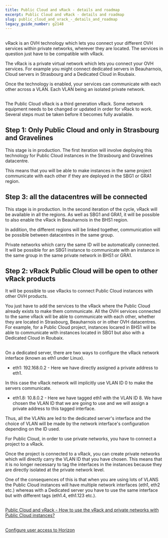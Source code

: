 ```yaml
---
title: Public Cloud and vRack - details and roadmap
excerpt: Public Cloud and vRack - details and roadmap
slug: public_cloud_and_vrack_-_details_and_roadmap
legacy_guide_number: g2148
---
```



## 
vRack is an OVH technology which lets you connect your different OVH services within private networks, wherever they are located. The services in question just have to be compatible with vRack. 

The vRack is a private virtual network which lets you connect your OVH services. For example you might connect dedicated servers in Beauharnois, Cloud servers in Strasbourg and a Dedicated Cloud in Roubaix.

Once the technology is enabled, your services can communicate with each other across a VLAN. Each VLAN being an isolated private network.


## 
The Public Cloud vRack is a third generation vRack. Some network equipment needs to be changed or updated in order for vRack to work. Several steps must be taken before it becomes fully available.


## Step 1: Only Public Cloud and only in Strasbourg and Gravelines
This stage is in production.
The first iteration will involve deploying this technology for Public Cloud instances in the Strasbourg and Gravelines datacentre.

This means that you will be able to make instances in the same project communicate with each other if they are deployed in the SBG1 or GRA1 region.


## Step 3: all the datacentres will be connected
This stage is in production.
In the second iteration of the cycle, vRack will be available in all the regions. As well as SBG1 and GRA1, it will be possible to also enable the vRack in Beauharnois in the BHS1 region. 

In addition, the different regions will be linked together, communication will be possible between datacentres in the same group. 

Private networks which carry the same ID will be automatically connected. It will be possible for an SBG1 instance to communicate with an instance in the same group in the same private network in BHS1 or GRA1.


## Step 2: vRack Public Cloud will be open to other vRack products
It will be possible to use vRacks to connect Public Cloud instances with other OVH products. 

You just have to add the services to the vRack where the Public Cloud already exists to make them communicate. All the OVH services connected to the same vRack will be able to communicate with each other, whether they are located in Strasbourg, Beauharnois or in other OVH datacentres. For example, for a Public Cloud project, instances locared in BHS1 will be able to communicate with instances located in SBG1 but also with a Dedicated Cloud in Roubaix.


## 
On a dedicated server, there are two ways to configure the vRack network interface (known as eth1 under Linux).


- eth1: 192.168.0.2 - Here we have directly assigned a private address to eth1.

In this case the vRack network will implicitly use VLAN ID 0 to make the servers communicate. 

- eth1.8: 10.8.0.2 - Here we have tagged eth1 with the VLAN ID 8. We have chosen the VLAN ID that we are going to use and we will assign a private address to this tagged interface. 


Thus, all the VLANs are led to the dedicated server's interface and the choice of VLAN will be made by the network interface's configuration depending on the ID used.

For Public Cloud, in order to use private networks, you have to connect a project to a vRack. 

Once the project is connected to a vRack, you can create private networks which will directly carry the VLAN ID that you have chosen. This means that it is no longer necessary to tag the interfaces in the instances because they are directly isolated at the private network level. 

One of the consequences of this is that when you are using lots of VLANS the Public Cloud instances will have multiple network interfaces (eth1, eth2 etc.) whereas with a Dedicated server you have to use the same interface but with different tags (eth1.4, eth1.123 etc.).


## 
[Public Cloud and vRack - How to use the vRack and private networks with Public Cloud instances?]({legacy}2162)


## 
[Configure user access to Horizon]({legacy}1773)

